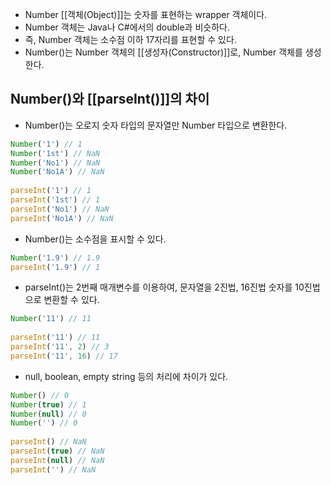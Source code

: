 - Number [[객체(Object)]]는 숫자를 표현하는 wrapper 객체이다.
- Number 객체는 Java나 C#에서의 double과 비슷하다.
- 즉, Number 객체는 소수점 이하 17자리를 표현할 수 있다.
- Number()는 Number 객체의 [[생성자(Constructor)]]로, Number 객체를 생성한다.

## Number()와 [[parseInt()]]의 차이

- Number()는 오로지 숫자 타입의 문자열만 Number 타입으로 변환한다.

```js
Number('1') // 1  
Number('1st') // NaN  
Number('No1') // NaN  
Number('No1A') // NaN  
  
parseInt('1') // 1  
parseInt('1st') // 1  
parseInt('No1') // NaN  
parseInt('No1A') // NaN
```

- Number()는 소수점을 표시할 수 있다.

```js
Number('1.9') // 1.9  
parseInt('1.9') // 1
```

- parseInt()는 2번째 매개변수를 이용하여, 문자열을 2진법, 16진법 숫자를 10진법으로 변환할 수 있다.

```js
Number('11') // 11  
  
parseInt('11') // 11  
parseInt('11', 2) // 3  
parseInt('11', 16) // 17
```

- null, boolean, empty string 등의 처리에 차이가 있다.

```js
Number() // 0  
Number(true) // 1  
Number(null) // 0  
Number('') // 0  
  
parseInt() // NaN  
parseInt(true) // NaN  
parseInt(null) // NaN  
parseInt('') // NaN
```
